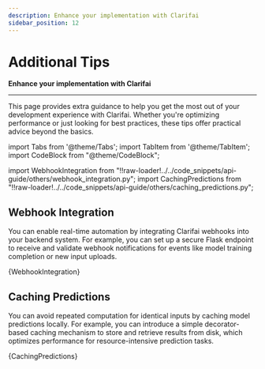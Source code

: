 ```yaml
---
description: Enhance your implementation with Clarifai
sidebar_position: 12
---
```


# Additional Tips

**Enhance your implementation with Clarifai**
<hr />

This page provides extra guidance to help you get the most out of your development experience with Clarifai. Whether you're optimizing performance or just looking for best practices, these tips offer practical advice beyond the basics. 

import Tabs from '@theme/Tabs';
import TabItem from '@theme/TabItem';
import CodeBlock from "@theme/CodeBlock";

import WebhookIntegration from "!!raw-loader!../../code_snippets/api-guide/others/webhook_integration.py";
import CachingPredictions from "!!raw-loader!../../code_snippets/api-guide/others/caching_predictions.py";

## Webhook Integration

You can enable real-time automation by integrating Clarifai webhooks into your backend system. For example, you can set up a secure Flask endpoint to receive and validate webhook notifications for events like model training completion or new input uploads.

<Tabs groupId="code">
<TabItem value="bash" label="Python">
    <CodeBlock className="language-bash">{WebhookIntegration}</CodeBlock>
</TabItem>
</Tabs>


## Caching Predictions

You can avoid repeated computation for identical inputs by caching model predictions locally. For example, you can introduce a simple decorator-based caching mechanism  to store and retrieve results from disk, which optimizes performance for resource-intensive prediction tasks.

<Tabs groupId="code">
<TabItem value="bash" label="Python">
    <CodeBlock className="language-bash">{CachingPredictions}</CodeBlock>
</TabItem>
</Tabs>



